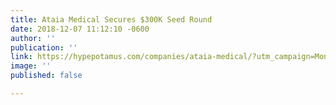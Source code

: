 ```yaml
---
title: Ataia Medical Secures $300K Seed Round
date: 2018-12-07 11:12:10 -0600
author: ''
publication: ''
link: https://hypepotamus.com/companies/ataia-medical/?utm_campaign=Monthly%20Newsletters&utm_source=hs_email&utm_medium=email&utm_content=64390240&_hsenc=p2ANqtz-_cIOZ1sJln7YLRkX2HqRMGSzUWFiwXJb1vwQnMUx4TJpBA8YZhZlBohnUchBA-MZdWuqu09tfmxL-Druj69hUV2qyL_rhPGnNydHXKh-ZH8DiLFmQ&_hsmi=64390240
image: ''
published: false

---
```

